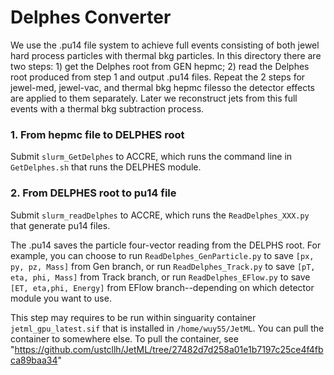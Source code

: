 
# Delphes Converter

We use the .pu14 file system to achieve full events consisting of both jewel hard process particles with thermal bkg particles. In this directory there are two steps: 1) get the Delphes root from GEN hepmc; 2) read the Delphes root produced from step 1 and output .pu14 files. Repeat the 2 steps for jewel-med, jewel-vac, and thermal bkg hepmc filesso the detector effects are applied to them separately. Later we reconstruct jets from this full events with a thermal bkg subtraction process. 

### 1. From hepmc file to DELPHES root

Submit `slurm_GetDelphes` to ACCRE, which runs the command line in `GetDelphes.sh` that runs the DELPHES module.

### 2. From DELPHES root to pu14 file

Submit `slurm_readDelphes` to ACCRE, which runs the  `ReadDelphes_XXX.py` that generate pu14 files.

The .pu14 saves the particle four-vector reading from the DELPHS root. For example, you can choose to run `ReadDelphes_GenParticle.py` to save `[px, py, pz, Mass]` from Gen branch, or run `ReadDelphes_Track.py` to save `[pT, eta, phi, Mass]` from Track branch, or run `ReadDelphes_EFlow.py` to save `[ET, eta,phi, Energy]` from EFlow branch--depending on which detector module you want to use. 

This step may requires to be run within singuarity container `jetml_gpu_latest.sif` that is installed in `/home/wuy55/JetML`. You can pull the container to somewhere else. To pull the container, see "https://github.com/ustcllh/JetML/tree/27482d7d258a01e1b7197c25ce4f4fbca89baa34"
